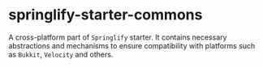 # springlify-starter-commons

A cross-platform part of `Springlify` starter.
It contains necessary abstractions and mechanisms to ensure compatibility with platforms such as `Bukkit`, `Velocity`
and others.
